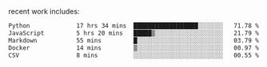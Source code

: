 
<!--<img width="1415" height="100" alt="blu" src="https://github.com/rdsilva01/rdsilva01/assets/101207588/deb060e5-d035-4f09-b511-e3f50605b207">-->

<!-- \> Enthusiastic about developing and building solutions <br>
\> Computer Science and Engineering @ UBI -->

<!-- <a href="https://www.rodrigosilva.live/">personal website</a> 🏁 -->

<!-- ![](https://komarev.com/ghpvc/?username=rdsilva01) -->

recent work includes:
<!--START_SECTION:waka-->

```txt
Python             17 hrs 34 mins  ██████████████████░░░░░░░   71.78 %
JavaScript         5 hrs 20 mins   █████▒░░░░░░░░░░░░░░░░░░░   21.79 %
Markdown           55 mins         █░░░░░░░░░░░░░░░░░░░░░░░░   03.79 %
Docker             14 mins         ▒░░░░░░░░░░░░░░░░░░░░░░░░   00.97 %
CSV                8 mins          ░░░░░░░░░░░░░░░░░░░░░░░░░   00.55 %
```

<!--END_SECTION:waka-->

